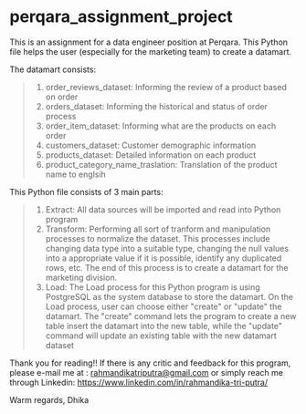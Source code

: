 # perqara_assignment_project
This is an assignment for a data engineer position at Perqara.
This Python file helps the user (especially for the marketing team) to create a datamart.

The datamart consists:
> 1. order_reviews_dataset:            Informing the review of a product based on order
> 2. orders_dataset:                   Informing the historical and status of order process
> 3. order_item_dataset:               Informing what are the products on each order
> 4. customers_dataset:                Customer demographic information
> 5. products_dataset:                 Detailed information on each product
> 6. product_category_name_traslation: Translation of the product name to englsih

This Python file consists of 3 main parts:
> 1. Extract:    All data sources will be imported and read into Python program
> 2. Transform:  Performing all sort of tranform and manipulation processes to normalize the dataset. 
              This processes include changing data type into a suitable type, changing the null values
              into a appropriate value if it is possible, identify any duplicated rows, etc. 
              The end of this process is to create a datamart for the marketing division.
> 3. Load:       The Load process for this Python program is using PostgreSQL as the system database 
              to store the datamart. On the Load process, user can choose either "create" or "update"
              the datamart. The "create" command lets the program to create a new table insert the datamart
              into the new table, while the "update" command will update an existing table with the 
              new datamart dataset
              
Thank you for reading!!
If there is any critic and feedback for this program, please e-mail me at : rahmandikatriputra@gmail.com
or simply reach me through Linkedin: https://www.linkedin.com/in/rahmandika-tri-putra/

Warm regards,
Dhika
